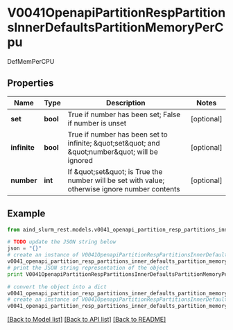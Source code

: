 # V0041OpenapiPartitionRespPartitionsInnerDefaultsPartitionMemoryPerCpu

DefMemPerCPU

## Properties

Name | Type | Description | Notes
------------ | ------------- | ------------- | -------------
**set** | **bool** | True if number has been set; False if number is unset | [optional] 
**infinite** | **bool** | True if number has been set to infinite; \&quot;set\&quot; and \&quot;number\&quot; will be ignored | [optional] 
**number** | **int** | If \&quot;set\&quot; is True the number will be set with value; otherwise ignore number contents | [optional] 

## Example

```python
from aind_slurm_rest.models.v0041_openapi_partition_resp_partitions_inner_defaults_partition_memory_per_cpu import V0041OpenapiPartitionRespPartitionsInnerDefaultsPartitionMemoryPerCpu

# TODO update the JSON string below
json = "{}"
# create an instance of V0041OpenapiPartitionRespPartitionsInnerDefaultsPartitionMemoryPerCpu from a JSON string
v0041_openapi_partition_resp_partitions_inner_defaults_partition_memory_per_cpu_instance = V0041OpenapiPartitionRespPartitionsInnerDefaultsPartitionMemoryPerCpu.from_json(json)
# print the JSON string representation of the object
print V0041OpenapiPartitionRespPartitionsInnerDefaultsPartitionMemoryPerCpu.to_json()

# convert the object into a dict
v0041_openapi_partition_resp_partitions_inner_defaults_partition_memory_per_cpu_dict = v0041_openapi_partition_resp_partitions_inner_defaults_partition_memory_per_cpu_instance.to_dict()
# create an instance of V0041OpenapiPartitionRespPartitionsInnerDefaultsPartitionMemoryPerCpu from a dict
v0041_openapi_partition_resp_partitions_inner_defaults_partition_memory_per_cpu_form_dict = v0041_openapi_partition_resp_partitions_inner_defaults_partition_memory_per_cpu.from_dict(v0041_openapi_partition_resp_partitions_inner_defaults_partition_memory_per_cpu_dict)
```
[[Back to Model list]](../README.md#documentation-for-models) [[Back to API list]](../README.md#documentation-for-api-endpoints) [[Back to README]](../README.md)


